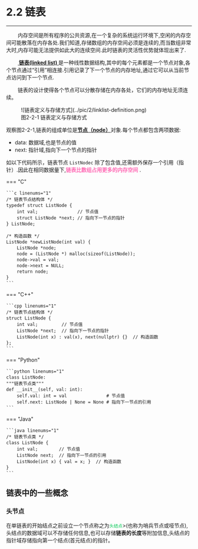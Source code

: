# <strong>2.2 链表</strong>
<hr>
<p>&nbsp;&nbsp;&nbsp;&nbsp;&nbsp;&nbsp;&nbsp;&nbsp;内存空间是所有程序的公共资源,在一个复杂的系统运行环境下,空闲的内存空间可能散落在内存各处.我们知道,存储数组的内存空间必须是连续的,而当数组非常大时,内存可能无法提供如此大的连续空间.此时链表的灵活性优势就体现出来了.</p>
<p>&nbsp;&nbsp;&nbsp;&nbsp;&nbsp;&nbsp;&nbsp;&nbsp;<strong style="text-decoration:underline"> 链表(linked list) </strong>是一种线性数据结构,其中的每个元素都是一个节点对象,各个节点通过“引用”相连接.引用记录了下一个节点的内存地址,通过它可以从当前节点访问到下一个节点.</p>
<p>&nbsp;&nbsp;&nbsp;&nbsp;&nbsp;&nbsp;&nbsp;&nbsp;链表的设计使得各个节点可以分散存储在内存各处，它们的内存地址无须连续。</p>

<figure markdown="span">
  ![链表定义与存储方式](../pic/2/linklist-definition.png)
  <figcaption>图2-2-1 链表定义与存储方式</figcaption>
</figure>

<p>观察图2-2-1,链表的组成单位是<strong style="text-decoration:underline">节点（node）</strong>对象.每个节点都包含两项数据:</p>

* data: 数据域,也是节点的值
* next: 指针域,指向下一个节点的指针


如以下代码所示，链表节点 <code>ListNodec</code> 除了包含值,还需额外保存一个引用（指针）.因此在相同数据量下,<strong style="color:hotpink">链表比数组占用更多的内存空间</strong> .

=== "C"

    ```c linenums="1"
    /* 链表节点结构体 */
    typedef struct ListNode {
        int val;               // 节点值
        struct ListNode *next; // 指向下一节点的指针
    } ListNode;

    /* 构造函数 */
    ListNode *newListNode(int val) {
        ListNode *node;
        node = (ListNode *) malloc(sizeof(ListNode));
        node->val = val;
        node->next = NULL;
        return node;
    }
    ```


=== "C++"

    ```cpp linenums="1"
    /* 链表节点结构体 */
    struct ListNode {
        int val;         // 节点值
        ListNode *next;  // 指向下一节点的指针
        ListNode(int x) : val(x), next(nullptr) {}  // 构造函数
    };
    ```

=== "Python"

    ```python linenums="1"
    class ListNode:
    """链表节点类"""
    def __init__(self, val: int):
        self.val: int = val               # 节点值
        self.next: ListNode | None = None # 指向下一节点的引用
    ```

=== "Java"

    ```java linenums="1"
    /* 链表节点类 */
    class ListNode {
        int val;        // 节点值
        ListNode next;  // 指向下一节点的引用
        ListNode(int x) { val = x; }  // 构造函数
    }
    ```

## <strong>链表中的一些概念</strong>
### 头节点

<p>在单链表的开始结点之前设立一个节点称之为<code style="color: #00c853">头结点</code>>(也称为哨兵节点或哑节点),头结点的数据域可以不存储任何信息,也可以存储<strong>链表的长度</strong>等附加信息,头结点的指针域存储指向第一个结点(首元结点)的指针。</p>








